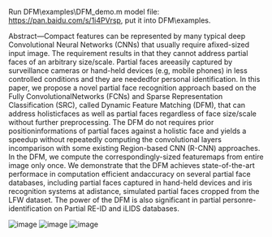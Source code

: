 Run DFM\examples\DFM_demo.m
model file: https://pan.baidu.com/s/1i4PVrsp, put it into DFM\examples\.


Abstract—Compact features can be represented by many typical deep Convolutional Neural Networks (CNNs) that usually require afixed-sized input image. The requirement results in that they cannot address partial faces of an arbitrary size/scale. Partial faces areeasily captured by surveillance cameras or hand-held devices (e.g, mobile phones) in less controlled conditions and they are neededfor personal identification. In this paper, we propose a novel partial face recognition approach based on the Fully ConvolutionalNetworks (FCNs) and Sparse Representation Classification (SRC), called Dynamic Feature Matching (DFM), that can address holisticfaces as well as partial faces regardless of face size/scale without further preprocessing. The DFM do not requires prior positioninformations of partial faces against a holistic face and yields a speedup without repeatedly computing the convolutional layers incomparison with some existing Region-based CNN (R-CNN) approaches. In the DFM, we compute the correspondingly-sized featuremaps from entire image only once. We demonstrate that the DFM achieves state-of-the-art performace in computation efficient andaccuracy on several partial face databases, including partial faces captured in hand-held devices and iris recognition systems at adistance, simulated partial faces cropped from the LFW dataset. The power of the DFM is also significant in partial personre-identification on Partial RE-ID and iLIDS databases.

![image](https://github.com/lingxiao-he/dfm_new/blob/master/images/PF.jpg)
![image](https://github.com/lingxiao-he/dfm_new/blob/master/images/framework.jpg)
![image](https://github.com/lingxiao-he/dfm_new/blob/master/images/Result.jpg)
